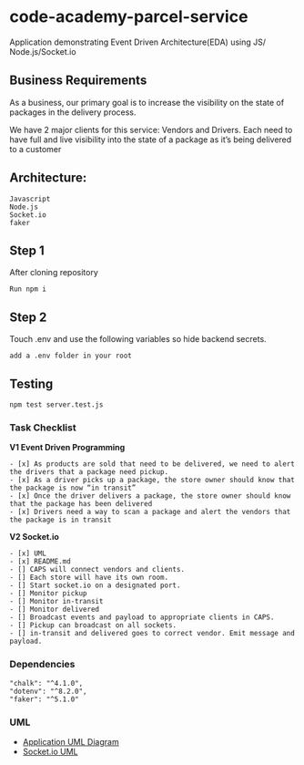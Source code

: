 
# code-academy-parcel-service
Application demonstrating Event Driven Architecture(EDA) using JS/ Node.js/Socket.io

## Business Requirements
As a business, our primary goal is to increase the visibility on the state of packages in the delivery process.

We have 2 major clients for this service: Vendors and Drivers. Each need to have full and live visibility into the state of a package as it’s being delivered to a customer
## Architecture:

```
Javascript
Node.js
Socket.io
faker

```

## Step 1
After cloning repository
```
Run npm i
```
## Step 2
Touch .env and use the following variables so hide backend secrets.
```
add a .env folder in your root 

```
## Testing
``` 
npm test server.test.js
```
### Task Checklist
**V1 Event Driven Programming**
```
- [x] As products are sold that need to be delivered, we need to alert the drivers that a package need pickup.
- [x] As a driver picks up a package, the store owner should know that the package is now “in transit”
- [x] Once the driver delivers a package, the store owner should know that the package has been delivered
- [x] Drivers need a way to scan a package and alert the vendors that the package is in transit

```
**V2 Socket.io**
```
- [x] UML
- [x] README.md
- [] CAPS will connect vendors and clients.
- [] Each store will have its own room.
- [] Start socket.io on a designated port.
- [] Monitor pickup
- [] Monitor in-transit
- [] Monitor delivered
- [] Broadcast events and payload to appropriate clients in CAPS.
- [] Pickup can broadcast on all sockets.
- [] in-transit and delivered goes to correct vendor. Emit message and payload.
```
### Dependencies
```
"chalk": "^4.1.0",
"dotenv": "^8.2.0",
"faker": "^5.1.0"
```
### UML
- [Application UML Diagram](./assets/capuml.md)
- [Socket.io UML](./assets/socketio.md)
